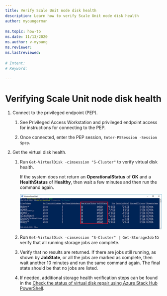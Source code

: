```yaml
---
title: Verify Scale Unit node disk health
description: Learn how to verify Scale Unit node disk health
author: myoungerman

ms.topic: how-to
ms.date: 11/13/2020
ms.author: v-myoung
ms.reviewer: 
ms.lastreviewed: 

# Intent: 
# Keyword: 

---
```


# Verifying Scale Unit node disk health

1.  Connect to the privileged endpoint (PEP).

    1.  See Privileged Access Workstation and privileged endpoint access for instructions for connecting to the PEP.

    1.  Once connected, enter the PEP session, `Enter-PSSession -Session $pep`.

2.  Get the virtual disk health.

    1.  Run `Get-VirtualDisk -cimsession "S-Cluster"` to verify virtual disk health.

        If the system does not return an **OperationalStatus** of **OK** and a
        **HealthStatus** of **Healthy**, then wait a few minutes and then run
        the command again.
        
        ![](media/image-57.png)
        
    1.  Run `Get-VirtualDisk -cimsession "S-Cluster" | Get-StorageJob` to verify that all running storage jobs are complete.
    
    1.  Verify that no results are returned. If there are jobs still
        running, as shown by **JobState**, or all the jobs are marked as
        complete, then wait another 10 minutes and run the same command
        again. The final state should be that no jobs are listed.
    
    1.  If needed, additional storage health verification steps can be found
        in the [Check the status of virtual disk repair using Azure Stack
        Hub
        PowerShell](../operator/azure-stack-replace-disk.md#check-the-status-of-virtual-disk-repair-using-azure-stack-hub-powershell).
        
